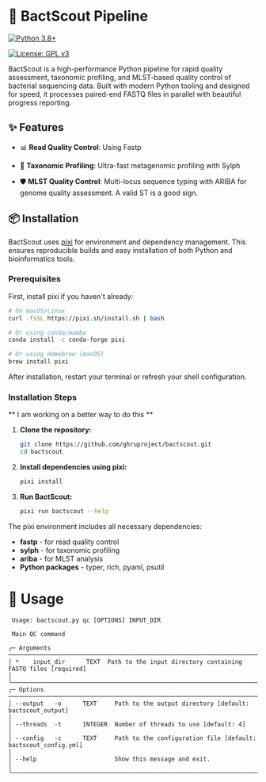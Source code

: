 # 🧬 BactScout Pipeline

[![Python 3.8+](https://img.shields.io/badge/python-3.8+-blue.svg)](https://www.python.org/downloads/)

[![License: GPL v3](https://img.shields.io/badge/License-GPLv3-blue.svg)](https://www.gnu.org/licenses/gpl-3.0)

BactScout is a high-performance Python pipeline for rapid quality assessment, taxonomic profiling, and MLST-based quality control of bacterial sequencing data. Built with modern Python tooling and designed for speed, it processes paired-end FASTQ files in parallel with beautiful progress reporting. 


## ✨ Features

- 📊 **Read Quality Control**: Using Fastp

- 🔬 **Taxonomic Profiling**: Ultra-fast metagenomic profiling with Sylph

- 🛡️ **MLST Quality Control**: Multi-locus sequence typing with ARIBA for genome quality assessment. A valid ST is a good sign.

## 📦 Installation

BactScout uses [pixi](https://pixi.sh) for environment and dependency management. This ensures reproducible builds and easy installation of both Python and bioinformatics tools.

### Prerequisites

First, install pixi if you haven't already:

```bash
# On macOS/Linux
curl -fsSL https://pixi.sh/install.sh | bash

# Or using conda/mamba
conda install -c conda-forge pixi

# Or using Homebrew (macOS)
brew install pixi
```

After installation, restart your terminal or refresh your shell configuration.


### Installation Steps

** I am working on a better way to do this **

1. **Clone the repository:**
   ```bash
   git clone https://github.com/ghruproject/bactscout.git
   cd bactscout
   ```

2. **Install dependencies using pixi:**
   ```bash
   pixi install
   ```

4. **Run BactScout:**
   ```bash
   pixi run bactscout --help
   ```

The pixi environment includes all necessary dependencies:
- **fastp** - for read quality control
- **sylph** - for taxonomic profiling  
- **ariba** - for MLST analysis
- **Python packages** - typer, rich, pyaml, psutil 

# 🚀 Usage

```                                                                                                                                                                                                                                                           
 Usage: bactscout.py qc [OPTIONS] INPUT_DIR                                                                                                                                                                                                                
                                                                                                                                                                                                                                                           
 Main QC command                                                                                                                                                                                                                                           
                                                                                                                                                                                                                                                           
╭─ Arguments ─────────────────────────────────────────────────────────────────────────────────────────────────────────────────────────────────────────────────────────────────────────────────────────────────────────────────────────────────────────────╮
│ *    input_dir      TEXT  Path to the input directory containing FASTQ files [required]                                                                                                                                                                 │
╰─────────────────────────────────────────────────────────────────────────────────────────────────────────────────────────────────────────────────────────────────────────────────────────────────────────────────────────────────────────────────────────╯
╭─ Options ───────────────────────────────────────────────────────────────────────────────────────────────────────────────────────────────────────────────────────────────────────────────────────────────────────────────────────────────────────────────╮
│ --output   -o      TEXT     Path to the output directory [default: bactscout_output]                                                                                                                                                                    │
│ --threads  -t      INTEGER  Number of threads to use [default: 4]                                                                                                                                                                                       │
│ --config   -c      TEXT     Path to the configuration file [default: bactscout_config.yml]                                                                                                                                                              │
│ --help                      Show this message and exit.                                                                                                                                                                                                 │
╰─────────────────────────────────────────────────────────────────────────────────────────────────────────────────────────────────────────────────────────────────────────────────────────────────────────────────────────────────────────────────────────╯
```